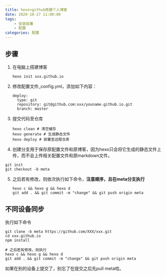 ```yaml
---
title: hexo+github搭建个人博客
date: 2020-10-27 11:00:00
tags:
	- 安装部署
	- 配置
categories: 配置
---
```


## 步骤
1. 在电脑上搭建博客

   ```she
   hexo init xxx.github.io
   ```

   
2. 修改配置文件_config.yml，添加如下内容：

   ```shell
   deploy:
     type: git
     repository: git@github.com:xxx/youname.github.io.git
     branch: master
   ```

   
3. 提交代码至仓库

   ```shell
   hexo clean # 清空缓存
   hexo generate # 生成静态文件
   hexo deploy # 部署至远程仓库
   ```

4.  创建分支用于保存原配置文件和原博客，因为hexo只会将它生成的静态文件上传，而不会上传相关配置文件和原markdown文件。

   ```shell
   git init
   git checkout -b meta
   ```

5. 之后若有修改，则依次执行如下命令，**注意顺序，且在meta分支执行**

   ```shell
   hexo c && hexo g && hexo d
   git add . && git commit -m "change" && git push origin meta
   ```

## 不同设备同步

执行如下命令

```shell
git clone -b meta https://github.com/XXX/xxx.git
cd xxx.github.io
npm install

# 之后若有修改，则执行
hexo c && hexo g && hexo d
git add . && git commit -m "change" && git push origin meta
```



如果在别的设备上提交了，别忘了在提交之后先pull meta哈。
